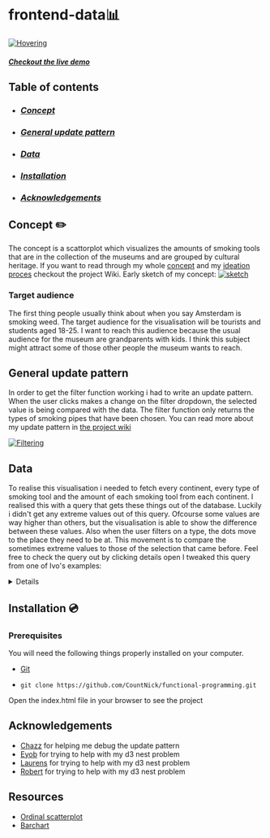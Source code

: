 # frontend-data📊


[![Hovering](https://i.gyazo.com/c60b89d8a66bf9ec1ee9d5b310c7d456.gif)](https://gyazo.com/c60b89d8a66bf9ec1ee9d5b310c7d456)
#### [ _Checkout the live demo_](https://countnick.github.io/frontend-data/)

## Table of contents 

* ### [_Concept_](#concept-pencil2)
* ### [_General update pattern_](#general-update-pattern-1)
* ### [_Data_](#data-1)
* ### [_Installation_](#installation-cd)
* ### [_Acknowledgements_](#acknowledgements-1)


## Concept :pencil2:

The concept is a scattorplot which visualizes the amounts of smoking tools that are in the collection of the museums and are grouped by cultural heritage. If you want to read through my whole [concept](https://github.com/CountNick/frontend-data/wiki/2.3-Concept) and my [ideation proces](https://github.com/CountNick/frontend-data/wiki/2.2-Ideation) checkout the project Wiki.
Early sketch of my concept:
[![sketch](https://i.imgur.com/gULvTyB.jpg)](https://i.imgur.com/gULvTyB.jpg)


### Target audience 

The first thing people usually think about when you say Amsterdam is smoking weed. The target audience for the visualisation will be tourists and students aged 18-25. I want to reach this audience because the usual audience for the museum are grandparents with kids. I think this subject might attract some of those other people the museum wants to reach.

## General update pattern

In order to get the filter function working i had to write an update pattern. When the user clicks makes a change on the filter dropdown, the selected value is being compared with the data. The filter function only returns the types of smoking pipes that have been chosen. You can read more about my update pattern in [the project wiki](https://github.com/CountNick/frontend-data/wiki/3.4-Implementing-the-update-pattern)

[![Filtering](https://i.gyazo.com/8e4f52512034795f09372c1eea937d58.gif)](https://gyazo.com/8e4f52512034795f09372c1eea937d58)


## Data

To realise this visualisation i needed to fetch every continent, every type of smoking tool and the amount of each smoking tool from each continent. I realised this with a query that gets these things out of the database. Luckily i didn't get any extreme values out of this query. Ofcourse some values are way higher than others, but the visualisation is able to show the difference between these values. Also when the user filters on a type, the dots move to the place they need to be at. This movement is to compare the sometimes extreme values to those of the selection that came before. Feel free to check the query out by clicking details open I tweaked this query from one of Ivo's examples:
<details>


```
PREFIX rdf: <http://www.w3.org/1999/02/22-rdf-syntax-ns#>
PREFIX dc: <http://purl.org/dc/elements/1.1/>
PREFIX dct: <http://purl.org/dc/terms/>
PREFIX skos: <http://www.w3.org/2004/02/skos/core#>
PREFIX edm: <http://www.europeana.eu/schemas/edm/>
PREFIX foaf: <http://xmlns.com/foaf/0.1/>

SELECT ?herkomstSuper ?herkomstSuperLabel ?typeLabel (COUNT(?cho) AS ?amount) 
WHERE {
  # geef ruilmiddelen
  <https://hdl.handle.net/20.500.11840/termmaster14607> skos:narrower* ?type .
  ?type skos:prefLabel ?typeLabel .

  # geef de continenten
  <https://hdl.handle.net/20.500.11840/termmaster2> skos:narrower ?herkomstSuper .
  ?herkomstSuper skos:prefLabel ?herkomstSuperLabel .

  # geef per continent de onderliggende geografische termen
  ?herkomstSuper skos:narrower* ?herkomstSub .
  ?herkomstSub skos:prefLabel ?herkomstSubLabel .

  # geef objecten bij de onderliggende geografische termen
  ?cho dct:spatial ?herkomstSub .
  ?cho edm:object ?type . 
  
} 
```
</details>

## Installation :cd:

### Prerequisites

You will need the following things properly installed on your computer.

* [Git](https://git-scm.com/)


* `git clone https://github.com/CountNick/functional-programming.git`

Open the index.html file in your browser to see the project

## Acknowledgements

* [Chazz](https://github.com/Chazzers) for helping me debug the update pattern
* [Eyob](https://github.com/EyobDejene) for trying to help with my d3 nest problem
* [Laurens](https://github.com/Razpudding) for trying to help with my d3 nest problem
* [Robert](https://github.com/robert-hoekstra) for trying to help with my d3 nest problem

## Resources

* [Ordinal scatterplot](https://vizhub.com/curran/a9ec621b1c36439aa2a65e0c28462d7a)
* [Barchart](https://vizhub.com/curran/a44b38541b6e47a4afdd2dfe67a302c5)